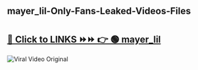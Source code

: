 
 ## mayer_lil-Only-Fans-Leaked-Videos-Files

# <h2><a href="https://mediaupload.pro?mayer_lil">🔗 Click to LINKS ⏩⏩ 👉 🟢 mayer_lil </a></h2>

<a href="https://mediaupload.pro?mayer_lil" rel="nofollow" data-target="animated-image.originalLink"><img src="https://i.ibb.co.com/xMMVF88/686577567.gif" alt="Viral Video Original" style="max-width: 100%; display: inline-block;" data-target="animated-image.originalImage"></a>
